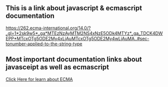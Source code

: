 ## This is a link about javascript &  ecmascript documentation

https://262.ecma-international.org/14.0/?_gl=1*2sk9w5*_ga*MTEzNzAyMTM2NS4xNzE5ODk4MTYz*_ga_TDCK4DWEPP*MTcxOTg5ODE2My4xLjAuMTcxOTg5ODE2My4wLjAuMA..#sec-tonumber-applied-to-the-string-type

## Most important documentation links about javasceipt as well as ecmascript
[Click Here for learn about ECMA](https://262.ecma-international.org/5.1/#sec11.4.3)
